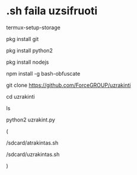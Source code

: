 # .sh faila uzsifruoti 

termux-setup-storage

pkg install git

pkg install python2

pkg install nodejs

npm install -g bash-obfuscate

git clone https://github.com/ForceGROUP/uzrakinti

cd uzrakinti

ls

python2 uzrakint.py





(

/sdcard/atrakintas.sh

/sdcard/uzrakintas.sh

)
